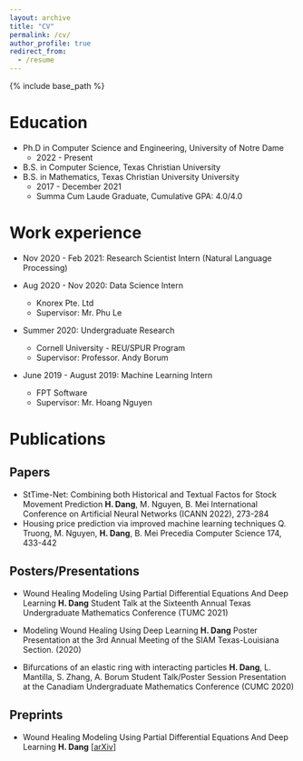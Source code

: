 ```yaml
---
layout: archive
title: "CV"
permalink: /cv/
author_profile: true
redirect_from:
  - /resume
---
```


{% include base_path %}

Education
======
* Ph.D in Computer Science and Engineering, University of Notre Dame
  * 2022 - Present
* B.S. in Computer Science, Texas Christian University
* B.S. in Mathematics, Texas Christian University University
  * 2017 - December 2021
  * Summa Cum Laude Graduate, Cumulative GPA: 4.0/4.0

Work experience
======
* Nov 2020 - Feb 2021: Research Scientist Intern (Natural Language Processing)
* Aug 2020 - Nov 2020: Data Science Intern
  * Knorex Pte. Ltd
  * Supervisor: Mr. Phu Le

* Summer 2020: Undergraduate Research
  * Cornell University - REU/SPUR Program
  * Supervisor: Professor. Andy Borum

* June 2019 - August 2019: Machine Learning Intern
  * FPT Software
  * Supervisor: Mr. Hoang Nguyen

Publications
======

Papers
------

* StTime-Net: Combining both Historical and Textual Factos for Stock Movement Prediction
**H. Dang**, M. Nguyen, B. Mei
International Conference on Artificial Neural Networks (ICANN 2022), 273-284
* Housing price prediction via improved machine learning techniques
Q. Truong, M. Nguyen, **H. Dang**, B. Mei
Precedia Computer Science 174, 433-442

Posters/Presentations
------
* Wound Healing Modeling Using Partial Differential Equations And Deep Learning
**H. Dang**
Student Talk at the Sixteenth Annual Texas Undergraduate Mathematics Conference (TUMC 2021)

* Modeling Wound Healing Using Deep Learning 
**H. Dang**
Poster Presentation at the 3rd Annual Meeting of the SIAM Texas-Louisiana Section. (2020)

* Bifurcations of an elastic ring with interacting particles
**H. Dang**, L. Mantilla, S. Zhang, A. Borum
Student Talk/Poster Session Presentation at the Canadiam Undergraduate Mathematics Conference (CUMC 2020)

Preprints
------
* Wound Healing Modeling Using Partial Differential Equations And Deep Learning
**H. Dang**
[[arXiv](https://arxiv.org/abs/2111.15632)]